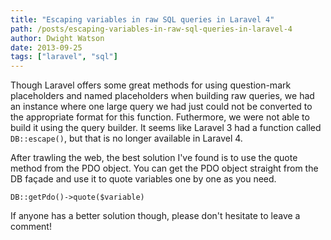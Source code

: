 ```yaml
---
title: "Escaping variables in raw SQL queries in Laravel 4"
path: /posts/escaping-variables-in-raw-sql-queries-in-laravel-4
author: Dwight Watson
date: 2013-09-25
tags: ["laravel", "sql"]
---
```


Though Laravel offers some great methods for using question-mark placeholders and named placeholders when building raw queries, we had an instance where one large query we had just could not be converted to the appropriate format for this function. Futhermore, we were not able to build it using the query builder. It seems like Laravel 3 had a function called `DB::escape()`, but that is no longer available in Laravel 4.

After trawling the web, the best solution I've found is to use the quote method from the PDO object. You can get the PDO object straight from the DB façade and use it to quote variables one by one as you need.

`DB::getPdo()->quote($variable)`

If anyone has a better solution though, please don't hesitate to leave a comment!
